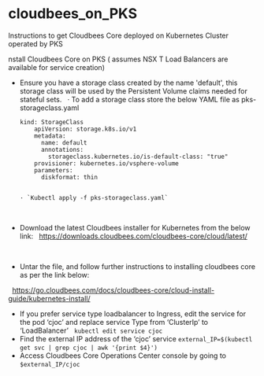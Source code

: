 # cloudbees_on_PKS
Instructions to get Cloudbees Core deployed on Kubernetes Cluster operated by PKS

nstall Cloudbees Core on PKS ( assumes NSX T Load Balancers are available for service creation)


* Ensure you have a storage class created by the name 'default', this storage class will be used by the Persistent Volume claims needed for stateful sets.
 
	· To add a storage class store the below YAML file as pks-storageclass.yaml
	```yaml\
    kind: StorageClass
		apiVersion: storage.k8s.io/v1
		metadata:
		  name: default
		  annotations:
		    storageclass.kubernetes.io/is-default-class: "true"
		provisioner: kubernetes.io/vsphere-volume
		parameters:
		  diskformat: thin
		  
 
	· `Kubectl apply -f pks-storageclass.yaml`
 
* Download the latest Cloudbees installer for Kubernetes from the below link:
 
https://downloads.cloudbees.com/cloudbees-core/cloud/latest/

 
 
* Untar the file, and follow further instructions to installing cloudbees core as per the link below:

 
     https://go.cloudbees.com/docs/cloudbees-core/cloud-install-guide/kubernetes-install/
     
* If you prefer service type loadbalancer to Ingress, edit the service for the pod ‘cjoc’ and replace service Type from ‘ClusterIp’ to ‘LoadBalancer’
 
	`kubectl edit service cjoc`
 
* Find the external IP address of the ‘cjoc’ service
	`external_IP=$(kubectl get svc | grep cjoc | awk '{print $4}')`
 
* Access Cloudbees Core Operations Center console by going to `$external_IP/cjoc`
